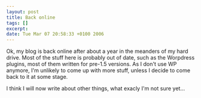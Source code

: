 ```yaml
--- 
layout: post
title: Back online
tags: []
excerpt:
date: Tue Mar 07 20:58:33 +0100 2006
---
```

Ok, my blog is back online after about a year in the meanders of my hard drive. Most of the stuff here is probably out of date, such as the Worpdress plugins, most of them written for pre-1.5 versions. As I don't use WP anymore, I'm unlikely to come up with more stuff, unless I decide to come back to it at some stage.

I think I will now write about other things, what exacly I'm not sure yet...
